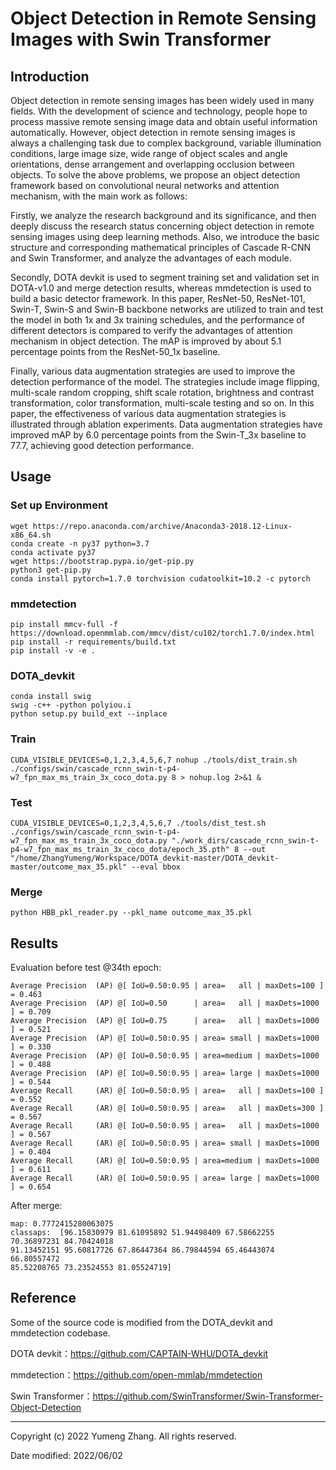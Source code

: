 # Object Detection in Remote Sensing Images with Swin Transformer
## Introduction
Object detection in remote sensing images has been widely used in many fields. With the development of science and technology, people hope to process massive remote sensing image data and obtain useful information automatically. However, object detection in remote sensing images is always a challenging task due to complex background, variable illumination conditions, large image size, wide range of object scales and angle orientations, dense arrangement and overlapping occlusion between objects. To solve the above problems, we propose an object detection framework based on convolutional neural networks and attention mechanism, with the main work as follows:

Firstly, we analyze the research background and its significance, and then deeply discuss the research status concerning object detection in remote sensing images using deep learning methods. Also, we introduce the basic structure and corresponding mathematical principles of Cascade R-CNN and Swin Transformer, and analyze the advantages of each module.

Secondly, DOTA devkit is used to segment training set and validation set in DOTA-v1.0 and merge detection results, whereas mmdetection is used to build a basic detector framework. In this paper, ResNet-50, ResNet-101, Swin-T, Swin-S and Swin-B backbone networks are utilized to train and test the model in both 1x and 3x training schedules, and the performance of different detectors is compared to verify the advantages of attention mechanism in object detection. The mAP is improved by about 5.1 percentage points from the ResNet-50_1x baseline.

Finally, various data augmentation strategies are used to improve the detection performance of the model. The strategies include image flipping, multi-scale random cropping, shift scale rotation, brightness and contrast transformation, color transformation, multi-scale testing and so on. In this paper, the effectiveness of various data augmentation strategies is illustrated through ablation experiments. Data augmentation strategies have improved mAP by 6.0 percentage points from the Swin-T_3x baseline to 77.7, achieving good detection performance.

## Usage
### Set up Environment
```
wget https://repo.anaconda.com/archive/Anaconda3-2018.12-Linux-x86_64.sh
conda create -n py37 python=3.7
conda activate py37
wget https://bootstrap.pypa.io/get-pip.py
python3 get-pip.py
conda install pytorch=1.7.0 torchvision cudatoolkit=10.2 -c pytorch
```
### mmdetection
```
pip install mmcv-full -f https://download.openmmlab.com/mmcv/dist/cu102/torch1.7.0/index.html
pip install -r requirements/build.txt
pip install -v -e .
```
### DOTA_devkit
```
conda install swig
swig -c++ -python polyiou.i
python setup.py build_ext --inplace
```
### Train
```
CUDA_VISIBLE_DEVICES=0,1,2,3,4,5,6,7 nohup ./tools/dist_train.sh ./configs/swin/cascade_rcnn_swin-t-p4-w7_fpn_max_ms_train_3x_coco_dota.py 8 > nohup.log 2>&1 &
```
### Test
```
CUDA_VISIBLE_DEVICES=0,1,2,3,4,5,6,7 ./tools/dist_test.sh ./configs/swin/cascade_rcnn_swin-t-p4-w7_fpn_max_ms_train_3x_coco_dota.py "./work_dirs/cascade_rcnn_swin-t-p4-w7_fpn_max_ms_train_3x_coco_dota/epoch_35.pth" 8 --out "/home/ZhangYumeng/Workspace/DOTA_devkit-master/DOTA_devkit-master/outcome_max_35.pkl" --eval bbox
```
### Merge
```
python HBB_pkl_reader.py --pkl_name outcome_max_35.pkl 
```
## Results
Evaluation before test @34th epoch:
```
Average Precision  (AP) @[ IoU=0.50:0.95 | area=   all | maxDets=100 ] = 0.463
Average Precision  (AP) @[ IoU=0.50      | area=   all | maxDets=1000 ] = 0.709
Average Precision  (AP) @[ IoU=0.75      | area=   all | maxDets=1000 ] = 0.521
Average Precision  (AP) @[ IoU=0.50:0.95 | area= small | maxDets=1000 ] = 0.330
Average Precision  (AP) @[ IoU=0.50:0.95 | area=medium | maxDets=1000 ] = 0.488
Average Precision  (AP) @[ IoU=0.50:0.95 | area= large | maxDets=1000 ] = 0.544
Average Recall     (AR) @[ IoU=0.50:0.95 | area=   all | maxDets=100 ] = 0.552
Average Recall     (AR) @[ IoU=0.50:0.95 | area=   all | maxDets=300 ] = 0.567
Average Recall     (AR) @[ IoU=0.50:0.95 | area=   all | maxDets=1000 ] = 0.567
Average Recall     (AR) @[ IoU=0.50:0.95 | area= small | maxDets=1000 ] = 0.404
Average Recall     (AR) @[ IoU=0.50:0.95 | area=medium | maxDets=1000 ] = 0.611
Average Recall     (AR) @[ IoU=0.50:0.95 | area= large | maxDets=1000 ] = 0.654
```

After merge:
```
map: 0.7772415280063075
classaps:  [96.15830979 81.61095892 51.94498409 67.58662255 70.36897231 84.70424018
91.13452151 95.60817726 67.86447364 86.79844594 65.46443074 66.80557472
85.52208765 73.23524553 81.05524719]
```

## Reference
Some of the source code is modified from the DOTA_devkit and mmdetection codebase.

DOTA devkit：https://github.com/CAPTAIN-WHU/DOTA_devkit

mmdetection：https://github.com/open-mmlab/mmdetection

Swin Transformer：https://github.com/SwinTransformer/Swin-Transformer-Object-Detection

-----

Copyright (c) 2022 Yumeng Zhang. All rights reserved.

Date modified: 2022/06/02
